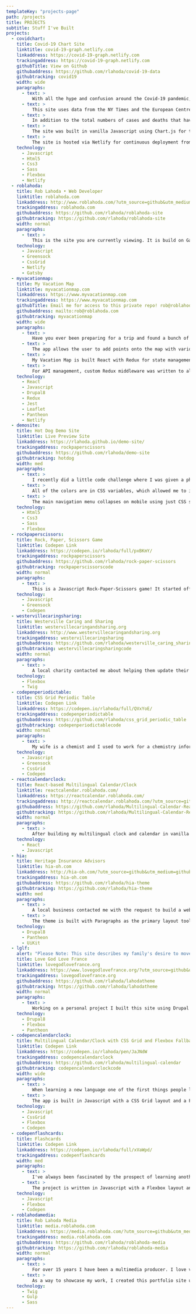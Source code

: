 ```yaml
---
templateKey: "projects-page"
path: /projects
title: PROJECTS
subtitle: Stuff I've Built
projects:
  - covidchart:
    title: Covid-19 Chart Site
    linktitle: covid-19-graph.netlify.com
    linkaddress: https://covid-19-graph.netlify.com
    trackingaddress: https://covid-19-graph.netlify.com
    githubTitle: View on Github
    githubaddress: https://github.com/rlahoda/covid-19-data
    githubtracking: covid19
    width: wide
    paragraphs:
      - text: >
          With all the hype and confusion around the Covid-19 pandemic, I wanted to be able to see the data in a clear, helpful way that would help me understand what was going on better. I had heard that things were getting better at times, or worse, but it was hard to know what was going on
      - text: >
          This site uses data from the NY Times and the European Centre for Disease Prevention and Control to allow users to view data for various countries around the world or US states. The raw data came in the form of deaths and cases for each day in CSV format. So I wrote some Python code that would parse the CSV files into JSON, then take that JSON and write it into a Javascript file for display. During the processing, I added in additional data to further help with understanding and clarity.
      - text: >
          In addition to the total numbers of cases and deaths that have accumulated each day, other metrics such as the number of new cases and deaths, the percent of the total population of that country or state that has the virus or has died, the date of the first death, and the date of the first case were calculated.
      - text: >
          The site was built in vanilla Javascript using Chart.js for the charting and Python for data parsing and calculations. Additional features include using CSS Grid with a Flexbox fallback for the country/state card display grid, using HTML5 details/summary tags for collapsable data cards, using Javascript to automatically collapse the cards for easier scrolling on mobile view, a "scroll to top" button for easier scrolling on mobile and desktop, and the ability to add all countries/states or clear the chart as desired.
      - text: >
          The site is hosted via Netlify for continuous deployment from Github.
    technology:
      - Javascript
      - Html5
      - Css3
      - Sass
      - Flexbox
      - Netlify
  - roblahoda:
    title: Rob Lahoda • Web Developer
    linktitle: roblahoda.com
    linkaddress: http://www.roblahoda.com/?utm_source=github&utm_medium=github_pages&utm_campaign=github_projects&utm_content=projects
    trackingaddress: roblahoda.com
    githubaddress: https://github.com/rlahoda/roblahoda-site
    githubtracking: https://github.com/rlahoda/roblahoda-site
    width: normal
    paragraphs:
      - text: >
          This is the site you are currently viewing. It is build on Gatsby.js for content management and hosted on Netlify for continuious delivery from Github. The animation is done with Greensock Animation Platform (GSAP) and the layout is in CSS Grid with a Flexbox fallback. The icons are inline SVG inserted dynamically using Javascript.
    technology:
      - Javascript
      - Greensock
      - CssGrid
      - Netlify
      - Gatsby
  - myvacationmap:
    title: My Vacation Map
    linktitle: myvacationmap.com
    linkaddress: https://www.myvacationmap.com
    trackingaddress: https://www.myvacationmap.com
    githubTitle: Email me for access to this private repo! rob@roblahoda.com
    githubaddress: mailto:rob@roblahoda.com
    githubtracking: myvacationmap
    width: wide
    paragraphs:
      - text: >
          Have you ever been preparing for a trip and found a bunch of cool places to visit, only to not know where to keep that information so that it's easily accessible when you're out and about? My Vacation Map is a custom mapping app that is built in React and using the Leaflet mapping library to solve this problem.
      - text: >
          The app allows the user to add points onto the map with various information that the user would like to keep about that location. These can be personal notes, information from guidebooks, links to a website about that location, or many other possibilities. The user is able to add a category that will determine the icon and color of the map point for easier identification while reviewing their points. The app also is able to use geolocation to find the user's current location and even follow them as they move.
      - text: >
          My Vacation Map is built React with Redux for state management, the React-Leaflet component library for managing the Leaflet mapping, and the React-Geolocated component for geolocation. For data management, there is a Drupal 8 back-end connected via REST and JSON Api end points as well as the Simple Oauth module for Oauth2 authentication management.
      - text: >
          For API management, custom Redux middleware was written to allow simplified triggering of complex events through components. Unit tests are written in Jest with Enzyme.
    technology:
      - React
      - Javascript
      - Drupal8
      - Redux
      - Jest
      - Leaflet
      - Pantheon
      - Netlify
  - demosite:
    title: Hot Dog Demo Site
    linktitle: Live Preview Site
    linkaddress: https://rlahoda.github.io/demo-site/
    trackingaddress: rockpaperscissors
    githubaddress: https://github.com/rlahoda/demo-site
    githubtracking: hotdog
    width: med
    paragraphs:
      - text: >
          I recently did a little code challenge where I was given a photoshop mockup of a site and asked to build it out however I wanted to. So I built this demo site. It’s written in HTML using semantic markup and tagging. The styles were written in SCSS and there’s a small amount of Javascript.
      - text: >
          All of the colors are in CSS variables, which allowed me to implement a “dark mode” setting by just adding a single CSS style to the body element. The layout is done in Flexbox and fully responsive with the order of the image/article sets changing on smaller viewport sizes to allow for the content to remain in a logical order on screen.
      - text: >
          The main navigation menu collapses on mobile using just CSS styles. SCSS mixin was used to create responsive type to change sizes based on the viewport size. I added hover animations to the primary nav menu items. The icons are inline SVG images for fast loading.
    technology:
      - Html5
      - Css3
      - Sass
      - Flexbox
  - rockpaperscissors:
    title: Rock, Paper, Scissors Game
    linktitle: Codepen Link
    linkaddress: https://codepen.io/rlahoda/full/pxBKmY/
    trackingaddress: rockpaperscissors
    githubaddress: https://github.com/rlahoda/rock-paper-scissors
    githubtracking: rockpaperscissorscode
    width: normal
    paragraphs:
      - text: >
          This is a Javascript Rock-Paper-Scissors game! It started off as a simple command-line challenge that I decided to translate into a full game with Greensock GSAP animation, SVG graphics for the hands, emojis, and a retro feel. It uses an ES6 Promise structure to get a random name for player 2 from a random name API.
    technology:
      - Javascript
      - Greensock
      - Codepen
  - westervillecaringsharing:
    title: Westerville Caring and Sharing
    linktitle: westervillecaringandsharing.org
    linkaddress: http://www.westervillecaringandsharing.org
    trackingaddress: westervillecaringsharing
    githubaddress: https://github.com/rlahoda/westerville_caring_sharing
    githubtracking: westervillecaringsharingcode
    width: normal
    paragraphs:
      - text: >
          A local charity contacted me about helping them update their website in time for their 25th anniversary. They had a previously unfinished site that needed rebuilding so I put together a simple site using Twig templates and a simple, Flexbox-based layout. The site design and content needed to be simple so that a volunteer from the organization could take over the code and continue to update the site. We were able to put together a nice, clean design in just over a month to have it ready for their organization's 25th Anniversary celebration.
    technology:
      - Flexbox
      - Twig
  - codepenperiodictable:
    title: CSS Grid Periodic Table
    linktitle: Codepen Link
    linkaddress: https://codepen.io/rlahoda/full/QVxYoE/
    trackingaddress: codepenperiodictable
    githubaddress: https://github.com/rlahoda/css_grid_periodic_table
    githubtracking: codepenperiodictablecode
    width: normal
    paragraphs:
      - text: >
          My wife is a chemist and I used to work for a chemistry information company, so I felt inspired to use this as a basis for playing around with CSS Grid. So I built a representation of the Periodic Table of Elements laid out using CSS Grid. The table is generated through an AJAX call to a Github repo containing the raw information in JSON. Using Greensock Animations I set up a fade in upon loading of the table and also a fade and scaling effect on the elements.
    technology:
      - Javascript
      - Greensock
      - CssGrid
      - Codepen
  - reactcalendarclock:
    title: React-based Multilingual Calendar/Clock
    linktitle: reactcalendar.roblahoda.com/
    linkaddress: https://reactcalendar.roblahoda.com/
    trackingaddress: http://reactcalendar.roblahoda.com/?utm_source=github&utm_medium=github_pages&utm_campaign=github_projects&utm_content=projects
    githubaddress: https://github.com/rlahoda/Multilingual-Calendar-React
    githubtracking: https://github.com/rlahoda/Multilingual-Calendar-React
    width: normal
    paragraphs:
      - text: >
          After building my multilingual clock and calendar in vanilla Javascript, I decided to rebuild it in React. The app is visually identical to the Codepen version except that this one is built in React. For more information see the description below for the original project.
    technology:
      - React
      - Javascript
  - hia:
    title: Heritage Insurance Advisors
    linktitle: hia-oh.com
    linkaddress: http://hia-oh.com/?utm_source=github&utm_medium=github_pages&utm_campaign=github_projects&utm_content=projects
    trackingaddress: hia-oh.com
    githubaddress: https://github.com/rlahoda/hia-theme
    githubtracking: https://github.com/rlahoda/hia-theme
    width: med
    paragraphs:
      - text: >
          A local business contacted me with the request to build a website for them that could grow significantly in the future. After some discussion with them, we decided that Drupal 8 would be an ideal platform based on their needs and future growth plans. Their desires were fairly open-ended so I built the theme with maximum flexibility in mind.
      - text: >
          The theme is built with Paragraphs as the primary layout tool. The client wanted the site up quickly so I used the UIKit front-end framework as a starting point for the design. The site is fully responsive and contains a custom quote form based on the Webform module that uses a variety of logic to allow the user to request a quote for the various types of insurance that is offered by the company.
    technology:
      - Drupal8
      - Pantheon
      - UiKit
  - lglf:
    alert: "Please Note: This site describes my family's desire to move internationally. However, due to circumstances beyond our control, this is no longer our intent."
    title: Love God Love France
    linktitle: lovegodlovefrance.org
    linkaddress: https://www.lovegodlovefrance.org/?utm_source=github&utm_medium=github_pages&utm_campaign=github_projects&utm_content=projects
    trackingaddress: lovegodlovefrance.org
    githubaddress: https://github.com/rlahoda/lahodatheme
    githubtracking: https://github.com/rlahoda/lahodatheme
    width: normal
    paragraphs:
      - text: >
          Working on a personal project I built this site using Drupal 8. I wanted to have maximum editorial flexibility so I used Paragraphs for the primary layout basis. There are a number of different Paragraph types including one that generates an SVG pie chart based off the values supplied by the content item. The site also includes Mailchimp signup forms and a responsive design.
    technology:
      - Drupal8
      - Flexbox
      - Pantheon
  - codepencalendarclock:
    title: Multilingual Calendar/Clock with CSS Grid and Flexbox Fallback
    linktitle: Codepen Link
    linkaddress: https://codepen.io/rlahoda/pen/JaJNdW
    trackingaddress: codepencalendarclock
    githubaddress: https://github.com/rlahoda/multilingual-calendar
    githubtracking: codepencalendarclockcode
    width: wide
    paragraphs:
      - text: >
          When learning a new language one of the first things people learn are numbers and dates. As a way to help language students get used to reading numbers and dates in the language they want to learn, I created this multilingual clock and calendar. The app shows all the numbers both as numbers and written out. The user can see the current time and date as well as the next and previous days. There is a full calendar of the entire month with the days of the week and numbers for each of the days with different styles for the current day and weekends.
      - text: >
          The app is built in Javascript with a CSS Grid layout and a Flexbox fallback. The user can change the order of dates in the date view from Month/Day/Year to Day/Month/Year and they are able to change the week start date from Sunday to Monday. There is an API call to Github to get a JSON file containing all of the different languages (currently English, French, Spanish, and German).
    technology:
      - Javascript
      - CssGrid
      - Flexbox
      - Codepen
  - codepenflashcards:
    title: Flashcards
    linktitle: Codepen Link
    linkaddress: https://codepen.io/rlahoda/full/xVaWpd/
    trackingaddress: codepenflashcards
    width: med
    paragraphs:
      - text: >
          I've always been fascinated by the prospect of learning another language. For a few years I have been slowly learning French and I wanted a way to make flashcards that I could use to help learn the vocabulary. Of course, I didn't want to deal with paper flashcards, I wanted something electronic. That led me to start this project.
      - text: >
          The project is written in Javascript with a Flexbox layout and allows the user to enter in the 'front' and 'back' values for the cards they are creating, then hide what they entered and test themselves on the cards. Adding and removing the cards happens dynamically and the user can create as many cards as they want.
    technology:
      - Javascript
      - Flexbox
      - Codepen
  - roblahodamedia:
    title: Rob Lahoda Media
    linktitle: media.roblahoda.com
    linkaddress: https://media.roblahoda.com/?utm_source=github&utm_medium=github_pages&utm_campaign=github_projects&utm_content=projects
    trackingaddress: media.roblahoda.com
    githubaddress: https://github.com/rlahoda/roblahoda-media
    githubtracking: https://github.com/rlahoda/roblahoda-media
    width: normal
    paragraphs:
      - text: >
          For over 15 years I have been a multimedia producer. I love visual storytelling and have used photography, video production, graphic design, and more to tell many stories through personal and client-based projects. My experience has run the gamut from sports to nature, architecture to astronomy, portraits to journalism.
      - text: >
          As a way to showcase my work, I created this portfolio site using a custom Gulp workflow, SASS, Twig templating for automating much of the code, Flexbox layout, and a responsive design.
    technology:
      - Twig
      - Gulp
      - Sass
---
```

